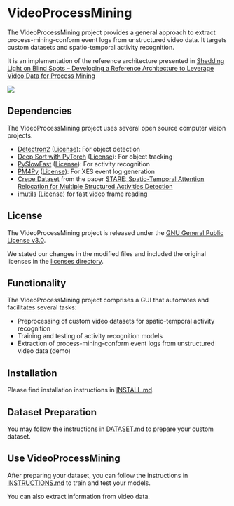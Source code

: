 # VideoProcessMining

The VideoProcessMining project provides a general approach to extract process-mining-conform event logs from unstructured video data.
It targets custom datasets and spatio-temporal activity recognition.

It is an implementation of the reference architecture presented in [Shedding Light on Blind Spots – Developing a Reference Architecture to Leverage Video Data for Process Mining](https://arxiv.org/abs/2010.11289)

![](demo_VideoProcessMining/video_process_mining_demo.gif)

## Dependencies

The VideoProcessMining project uses several open source computer vision projects.

- [Detectron2](https://github.com/facebookresearch/detectron2) ([License](https://github.com/facebookresearch/detectron2/blob/master/LICENSE)): For object detection
- [Deep Sort with PyTorch](https://github.com/ZQPei/deep_sort_pytorch) ([License](https://github.com/ZQPei/deep_sort_pytorch/blob/master/LICENSE)): For object tracking
- [PySlowFast](https://github.com/facebookresearch/SlowFast) ([License](https://github.com/facebookresearch/SlowFast/blob/master/LICENSE)): For activity recognition
- [PM4Py](https://github.com/pm4py/pm4py-core) ([License](https://github.com/pm4py/pm4py-core/blob/release/LICENSE)): For XES event log generation
- [Crepe Dataset](https://osf.io/d5k38/) from the paper [STARE: Spatio-Temporal Attention Relocation for Multiple Structured Activities Detection](https://ieeexplore.ieee.org/document/7293663)
- [imutils](https://github.com/jrosebr1/imutils) ([License](https://github.com/jrosebr1/imutils/blob/master/LICENSE.txt)) for fast video frame reading

## License

The VideoProcessMining project is released under the [GNU General Public License v3.0](LICENSE).

We stated our changes in the modified files and included the original licenses in the [licenses directory](licenses).

## Functionality

The VideoProcessMining project comprises a GUI that automates and facilitates several tasks:
- Preprocessing of custom video datasets for spatio-temporal activity recognition
- Training and testing of activity recognition models
- Extraction of process-mining-conform event logs from unstructured video data (demo)

## Installation

Please find installation instructions in [INSTALL.md](INSTALL.md).

## Dataset Preparation

You may follow the instructions in [DATASET.md](slowfast/datasets/DATASET.md) to prepare your custom dataset.

## Use VideoProcessMining

After preparing your dataset, you can follow the instructions in [INSTRUCTIONS.md](INSTRUCTIONS.md) to train and test your models.

You can also extract information from video data.